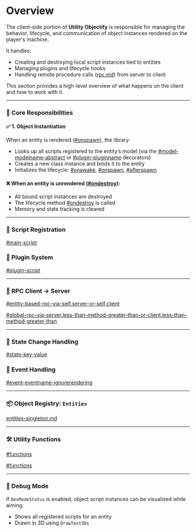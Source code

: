 # Overview

The client-side portion of **Utility Objectify** is responsible for managing the behavior, lifecycle, and communication of object instances rendered on the player's machine.

It handles:

* Creating and destroying local script instances tied to entities
* Managing plugins and lifecycle hooks
* Handling remote procedure calls ([rpc.md](../shared/rpc.md "mention")) from server to client

This section provides a high-level overview of what happens on the client and how to work with it.

***

### 🧠 Core Responsibilities

#### ✅ 1. Object Instantiation

When an entity is rendered ([#onspawn](../shared/hooks.md#onspawn "mention")), the library:

* Looks up all scripts registered to the entity’s model (via the [#model-modelname-abstract](../shared/decorators.md#model-modelname-abstract "mention") or [#plugin-pluginname](../shared/decorators.md#plugin-pluginname "mention") decorators)
* Creates a new class instance and binds it to the entity
* Initializes the lifecycle: [#onawake](../shared/hooks.md#onawake "mention"), [#onspawn](../shared/hooks.md#onspawn "mention"), [#afterspawn](../shared/hooks.md#afterspawn "mention")

#### ❌ When an entity is unrendered ([#ondestroy](../shared/hooks.md#ondestroy "mention")):

* All bound script instances are destroyed
* The lifecycle method [#ondestroy](../shared/hooks.md#ondestroy "mention") is called
* Memory and state tracking is cleared

***

### 🔧 Script Registration

[#main-script](../shared/type-of-scripts.md#main-script "mention")

### 🧩 Plugin System

[#plugin-script](../shared/type-of-scripts.md#plugin-script "mention")

***

### 📡 RPC Client → Server

[#entity-based-rpc-via-self.server-or-self.client](../shared/rpc.md#entity-based-rpc-via-self.server-or-self.client "mention")

[#global-rpc-via-server.less-than-method-greater-than-or-client.less-than-method-greater-than](../shared/rpc.md#global-rpc-via-server.less-than-method-greater-than-or-client.less-than-method-greater-than "mention")

***

### 🔄 State Change Handling

[#state-key-value](../shared/decorators.md#state-key-value "mention")

### 📣 Event Handling

[#event-eventname-ignorerendering](../shared/decorators.md#event-eventname-ignorerendering "mention")

***

### 📦 Object Registry: `Entities`

[entities-singleton.md](../shared/entities-singleton.md "mention")

***

### 🛠 Utility Functions

[#functions](framework.md#functions "mention")

[#functions](object-management.md#functions "mention")

***

### 🧪 Debug Mode

If `DevModeStatus` is enabled, object script instances can be visualized while aiming:

* Shows all registered scripts for an entity
* Drawn in 3D using `DrawText3Ds`

